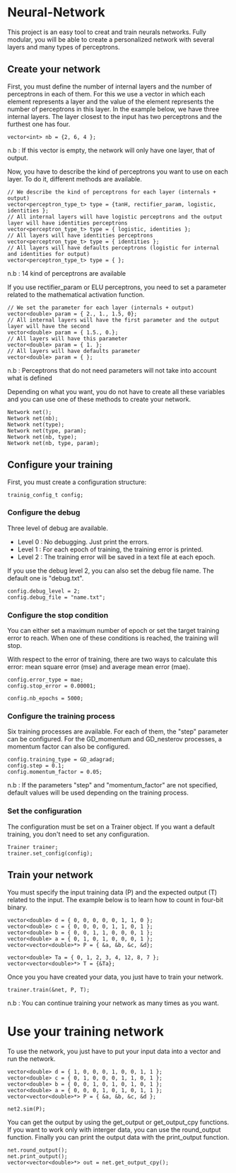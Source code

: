 # Neural-Network

This project is an easy tool to creat and train neurals networks. Fully modular, you will be able to create a personalized network with several layers and many types of perceptrons.

## Create your network

First, you must define the number of internal layers and the number of perceptrons in each of them. For this we use a vector in which each element represents a layer and the value of the element represents the number of perceptrons in this layer.
In the example below, we have three internal layers. The layer closest to the input has two perceptrons and the furthest one has four.
```
vector<int> nb = {2, 6, 4 };
```
n.b : If this vector is empty, the network will only have one layer, that of output.

Now, you have to describe the kind of perceptrons you want to use on each layer. To do it, different methods are available.
```
// We describe the kind of perceptrons for each layer (internals + output)
vector<perceptron_type_t> type = {tanH, rectifier_param, logistic, identities };
// All internal layers will have logistic perceptrons and the output layer will have identities perceptrons
vector<perceptron_type_t> type = { logistic, identities };
// All layers will have identities perceptrons
vector<perceptron_type_t> type = { identities };
// All layers will have defaults perceptrons (logistic for internal and identities for output)
vector<perceptron_type_t> type = { };
```
n.b : 14 kind of perceptrons are available

If you use rectifier_param or ELU perceptrons, you need to set a parameter related to the mathematical activation function.
```
// We set the parameter for each layer (internals + output)
vector<double> param = { 2., 1., 1.5, 0};
// All internal layers will have the first parameter and the output layer will have the second
vector<double> param = { 1.5., 0.};
// All layers will have this parameter
vector<double> param = { 1. };
// All layers will have defaults parameter
vector<double> param = { };
```
n.b : Perceptrons that do not need parameters will not take into account what is defined

Depending on what you want, you do not have to create all these variables and you can use one of these methods to create your network.
```
Network net();
Network net(nb);
Network net(type);
Network net(type, param);
Network net(nb, type);
Network net(nb, type, param);
```

## Configure your training

First, you must create a configuration structure:
```
trainig_config_t config;
```

### Configure the debug

Three level of debug are available.
* Level 0 : No debugging. Just print the errors.
* Level 1 : For each epoch of training, the training error is printed.
* Level 2 : The training error will be saved in a text file at each epoch.

If you use the debug level 2, you can also set the debug file name. The default one is "debug.txt".

```
config.debug_level = 2;
config.debug_file = "name.txt";
```

### Configure the stop condition

You can either set a maximum number of epoch or set the target training error to reach.
When one of these conditions is reached, the training will stop.

With respect to the error of training, there are two ways to calculate this error: mean square error (mse) and average mean error (mae).

```
config.error_type = mae;
config.stop_error = 0.00001;

config.nb_epochs = 5000;
```

### Configure the training process

Six training processes are available. For each of them, the "step" parameter can be configured.
For the GD_momentum and GD_nesterov processes, a momentum factor can also be configured.

```
config.training_type = GD_adagrad;
config.step = 0.1;
config.momentum_factor = 0.05;
```
n.b : If the parameters "step" and "momentum_factor" are not specified, default values will be used depending on the training process.

### Set the configuration

The configuration must be set on a Trainer object. If you want a default training, you don't need to set any configuration.
```
Trainer trainer;
trainer.set_config(config);
```

## Train your network

You must specify the input training data (P) and the expected output (T) related to the input.
The example below is to learn how to count in four-bit binary.
```
vector<double> d = { 0, 0, 0, 0, 0, 1, 1, 0 };
vector<double> c = { 0, 0, 0, 0, 1, 1, 0, 1 };
vector<double> b = { 0, 0, 1, 1, 0, 0, 0, 1 };
vector<double> a = { 0, 1, 0, 1, 0, 0, 0, 1 };
vector<vector<double>*> P = { &a, &b, &c, &d};

vector<double> Ta = { 0, 1, 2, 3, 4, 12, 8, 7 };
vector<vector<double>*> T = {&Ta};
```

Once you you have created your data, you just have to train your network.
```
trainer.train(&net, P, T);
```

n.b : You can continue training your network as many times as you want.

# Use your training network

To use the network, you just have to put your input data into a vector and run the network.
```
vector<double> d = { 1, 0, 0, 0, 1, 0, 0, 1, 1 };
vector<double> c = { 0, 1, 0, 0, 0, 1, 1, 0, 1 };
vector<double> b = { 0, 0, 1, 0, 1, 0, 1, 0, 1 };
vector<double> a = { 0, 0, 0, 1, 0, 1, 0, 1, 1 };
vector<vector<double>*> P = { &a, &b, &c, &d };

net2.sim(P);
```

You can get the output by using the get_output or get_output_cpy functions.
If you want to work only with interger data, you can use the round_output function.
Finally you can print the output data with the print_output function.

```
net.round_output();
net.print_output();
vector<vector<double>*> out = net.get_output_cpy();
```
